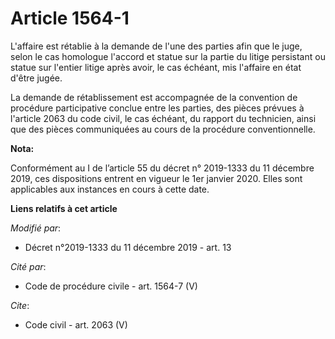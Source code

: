 # Article 1564-1

L'affaire est rétablie à la demande de l'une des parties afin que le juge, selon le cas homologue l'accord et statue sur la
partie du litige persistant ou statue sur l'entier litige après avoir, le cas échéant, mis l'affaire en état d'être jugée. 

La demande de rétablissement est accompagnée de la convention de procédure participative conclue entre les parties, des
pièces prévues à l'article 2063 du code civil, le cas échéant, du rapport du technicien, ainsi que des pièces communiquées au
cours de la procédure conventionnelle.

**Nota:**

Conformément au I de l’article 55 du décret n° 2019-1333 du 11 décembre 2019, ces dispositions entrent en vigueur le 1er
janvier 2020. Elles sont applicables aux instances en cours à cette date.

**Liens relatifs à cet article**

_Modifié par_:

  - Décret n°2019-1333 du 11 décembre 2019 - art. 13

_Cité par_:

  - Code de procédure civile - art. 1564-7 (V)

_Cite_:

  - Code civil - art. 2063 (V)
